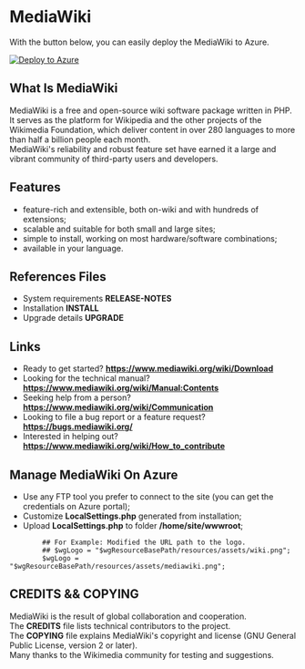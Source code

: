 # MediaWiki 
With the button below, you can easily deploy the MediaWiki to Azure.  

[![Deploy to Azure](http://azuredeploy.net/deploybutton.png)](https://azuredeploy.net/)

## What Is MediaWiki
MediaWiki is a free and open-source wiki software package written in PHP.   
It serves as the platform for Wikipedia and the other projects of the Wikimedia Foundation,
which deliver content in over 280 languages to more than half a billion people each month.   
MediaWiki's reliability and robust feature set have earned it a large and vibrant community of third-party users and developers.  

## Features
* feature-rich and extensible, both on-wiki and with hundreds of extensions;  
* scalable and suitable for both small and large sites;  
* simple to install, working on most hardware/software combinations;  
* available in your language.  

## References Files
* System requirements     **RELEASE-NOTES**
* Installation            **INSTALL**
* Upgrade details         **UPGRADE**

## Links
* Ready to get started?                                 **https://www.mediawiki.org/wiki/Download**
* Looking for the technical manual?                     **https://www.mediawiki.org/wiki/Manual:Contents**
* Seeking help from a person?                           **https://www.mediawiki.org/wiki/Communication**
* Looking to file a bug report or a feature request?    **https://bugs.mediawiki.org/**
* Interested in helping out?                            **https://www.mediawiki.org/wiki/How_to_contribute**

## Manage MediaWiki On Azure 
* Use any FTP tool you prefer to connect to the site (you can get the credentials on Azure portal);  
* Customize **LocalSettings.php** generated from installation;  
* Upload **LocalSettings.php** to folder **/home/site/wwwroot**;  
```
        ## For Example: Modified the URL path to the logo. 
        ## $wgLogo = "$wgResourceBasePath/resources/assets/wiki.png"; 
        $wgLogo = "$wgResourceBasePath/resources/assets/mediawiki.png";
```

## CREDITS && COPYING
MediaWiki is the result of global collaboration and cooperation.   
The **CREDITS** file lists technical contributors to the project.   
The **COPYING** file explains MediaWiki's copyright and license (GNU General Public License, version 2 or later).   
Many thanks to the Wikimedia community for testing and suggestions.  